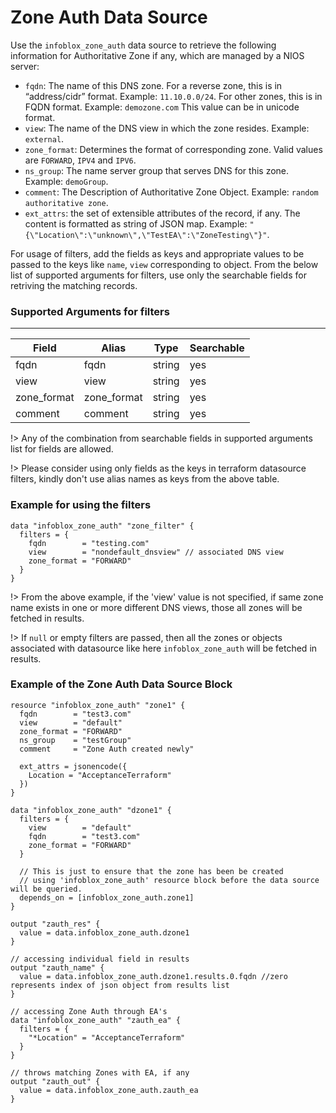 # Zone Auth Data Source

Use the `infoblox_zone_auth` data source to retrieve the following information for Authoritative Zone if any, which are managed by a NIOS server:

- `fqdn`: The name of this DNS zone. For a reverse zone, this is in “address/cidr” format. Example: `11.10.0.0/24`. For other zones, this is in FQDN format. Example: `demozone.com` This value can be in unicode format.
- `view`: The name of the DNS view in which the zone resides. Example: `external`.
- `zone_format`: Determines the format of corresponding zone. Valid values are `FORWARD`, `IPV4` and `IPV6`.
- `ns_group`: The name server group that serves DNS for this zone. Example: `demoGroup`.
- `comment`: The Description of Authoritative Zone Object. Example: `random authoritative zone`.
- `ext_attrs`: the set of extensible attributes of the record, if any. The content is formatted as string of JSON map. Example: `"{\"Location\":\"unknown\",\"TestEA\":\"ZoneTesting\"}"`.

For usage of filters, add the fields as keys and appropriate values to be passed to the keys like `name`, `view` corresponding to object.
From the below list of supported arguments for filters, use only the searchable fields for retriving the matching records.

### Supported Arguments for filters

---

| Field       | Alias       | Type   | Searchable |
| ----------- | ----------- | ------ | ---------- |
| fqdn        | fqdn        | string | yes        |
| view        | view        | string | yes        |
| zone_format | zone_format | string | yes        |
| comment     | comment     | string | yes        |

!> Any of the combination from searchable fields in supported arguments list for fields are allowed.

!> Please consider using only fields as the keys in terraform datasource filters, kindly don't use alias names as keys from the above table.

### Example for using the filters

```hcl
data "infoblox_zone_auth" "zone_filter" {
  filters = {
    fqdn        = "testing.com"
    view        = "nondefault_dnsview" // associated DNS view
    zone_format = "FORWARD"
  }
}
```

!> From the above example, if the 'view' value is not specified, if same zone name exists in one or more different DNS views, those
all zones will be fetched in results.

!> If `null` or empty filters are passed, then all the zones or objects associated with datasource like here `infoblox_zone_auth` will be fetched in results.

### Example of the Zone Auth Data Source Block

```hcl
resource "infoblox_zone_auth" "zone1" {
  fqdn        = "test3.com"
  view        = "default"
  zone_format = "FORWARD"
  ns_group    = "testGroup"
  comment     = "Zone Auth created newly"

  ext_attrs = jsonencode({
    Location = "AcceptanceTerraform"
  })
}

data "infoblox_zone_auth" "dzone1" {
  filters = {
    view        = "default"
    fqdn        = "test3.com"
    zone_format = "FORWARD"
  }

  // This is just to ensure that the zone has been be created
  // using 'infoblox_zone_auth' resource block before the data source will be queried.
  depends_on = [infoblox_zone_auth.zone1]
}

output "zauth_res" {
  value = data.infoblox_zone_auth.dzone1
}

// accessing individual field in results
output "zauth_name" {
  value = data.infoblox_zone_auth.dzone1.results.0.fqdn //zero represents index of json object from results list
}

// accessing Zone Auth through EA's
data "infoblox_zone_auth" "zauth_ea" {
  filters = {
    "*Location" = "AcceptanceTerraform"
  }
}

// throws matching Zones with EA, if any
output "zauth_out" {
  value = data.infoblox_zone_auth.zauth_ea
}
```
